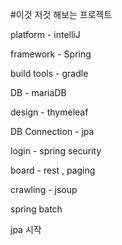 #이것 저것 해보는 프로젝트



platform - intelliJ



framework - Spring



build tools - gradle



DB - mariaDB


design - thymeleaf


DB Connection - jpa


login - spring security


board - rest , paging


crawling - jsoup


spring batch

jpa 시작

